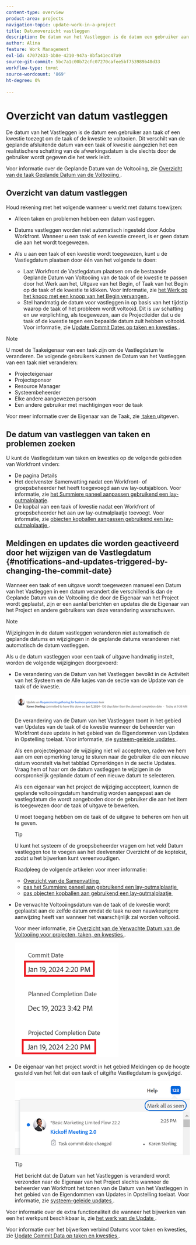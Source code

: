```yaml
---
content-type: overview
product-area: projects
navigation-topic: update-work-in-a-project
title: Datumoverzicht vastleggen
description: De datum van het Vastleggen is de datum een gebruiker aan taak of een kwestie toezegt om de taak of de kwestie te voltooien. Dit is anders dan de geplande voltooiingsdatum, omdat het een realistischere schatting is van de voltooiingsdatum die wordt gegeven door de gebruiker die rechtstreeks met het werk is belast.
author: Alina
feature: Work Management
exl-id: 47072433-bb8e-4210-947a-8bfa41ec47a9
source-git-commit: 5bc7a1c00b72cfc07270cafee5bf753989b48d33
workflow-type: tm+mt
source-wordcount: '869'
ht-degree: 0%

---
```


# Overzicht van datum vastleggen

<!--Audited: 05/2025-->

<!-- <span class="preview">The highlighted information on this page refers to functionality not yet generally available. It is available only in the Preview environment for all customers, or in the Production environment for customers who enabled fast releases.</span>

<span class="preview">For information about fast releases, see [Enable or disable fast releases for your organization](/help/quicksilver/administration-and-setup/set-up-workfront/configure-system-defaults/enable-fast-release-process.md).</span>

<span class="preview">For information about the current release, see [Third Quarter 2024 release overview](/help/quicksilver/product-announcements/product-releases/24-q3-release-activity/24-q3-release-overview.md).</span>-->

De datum van het Vastleggen is de datum een gebruiker aan taak of een kwestie toezegt om de taak of de kwestie te voltooien. Dit verschilt van de geplande afsluitende datum van een taak of kwestie aangezien het een realistischere schatting van de afwerkingsdatum is die slechts door de gebruiker wordt gegeven die het werk leidt.

Voor informatie over de Geplande Datum van de Voltooiing, zie [&#x200B; Overzicht van de taak Geplande Datum van de Voltooiing &#x200B;](../../../manage-work/tasks/task-information/task-planned-completion-date.md).

## Overzicht van datum vastleggen

Houd rekening met het volgende wanneer u werkt met datums toewijzen:

* Alleen taken en problemen hebben een datum vastleggen.
* Datums vastleggen worden niet automatisch ingesteld door Adobe Workfront. Wanneer u een taak of een kwestie creeert, is er geen datum die aan het wordt toegewezen.
* Als u aan een taak of een kwestie wordt toegewezen, kunt u de Vastlegdatum plaatsen door één van het volgende te doen:

   * Laat Workfront de Vastlegdatum plaatsen om de bestaande Geplande Datum van Voltooiing van de taak of de kwestie te passen door het Werk aan het, Uitgave van het Begin, of Taak van het Begin op de taak of de kwestie te klikken. Voor informatie, zie [&#x200B; het Werk op het knoop met een knoop van het Begin vervangen &#x200B;](../../../people-teams-and-groups/create-and-manage-teams/work-on-it-button-to-start-button.md).
   * Stel handmatig de datum voor vastleggen in op basis van het tijdstip waarop de taak of het probleem wordt voltooid. Dit is uw schatting en uw verplichting, als toegewezen, aan de Projectleider dat u de taak of de kwestie tegen een bepaalde datum zult hebben voltooid. Voor informatie, zie [&#x200B; Update Commit Dates op taken en kwesties &#x200B;](/help/quicksilver/manage-work/projects/updating-work-in-a-project/update-commit-date-on-tasks-and-issues.md).

>[!NOTE]
>
>U moet de Taakeigenaar van een taak zijn om de Vastlegdatum te veranderen. De volgende gebruikers kunnen de Datum van het Vastleggen van een taak niet veranderen:
>
>* Projecteigenaar
>* Projectsponsor
>* Resource Manager
>* Systeembeheerder
>* Elke andere aangewezen persoon
>* Een andere gebruiker met machtigingen voor de taak
>
>Voor meer informatie over de Eigenaar van de Taak, zie [&#x200B; taken &#x200B;](../../../manage-work/tasks/manage-tasks/edit-tasks.md) uitgeven.

## De datum van vastleggen van taken en problemen zoeken

U kunt de Vastlegdatum van taken en kwesties op de volgende gebieden van Workfront vinden:

* De pagina Details
* Het deelvenster Samenvatting nadat een Workfront- of groepsbeheerder het heeft toegevoegd aan uw lay-outsjabloon. Voor informatie, zie [&#x200B; het Summiere paneel aanpassen gebruikend een lay-outmalplaatje &#x200B;](/help/quicksilver/administration-and-setup/customize-workfront/use-layout-templates/customize-home-summary-layout-template.md).
* De kopbal van een taak of kwestie nadat een Workfront of groepsbeheerder het aan uw lay-outmalplaatje toevoegt. Voor informatie, zie [&#x200B; objecten kopballen aanpassen gebruikend een lay-outmalplaatje &#x200B;](/help/quicksilver/administration-and-setup/customize-workfront/use-layout-templates/customize-object-headers.md).

## Meldingen en updates die worden geactiveerd door het wijzigen van de Vastlegdatum {#notifications-and-updates-triggered-by-changing-the-commit-date}

Wanneer een taak of een uitgave wordt toegewezen manueel een Datum van het Vastleggen in een datum verandert die verschillend is dan de Geplande Datum van de Voltooiing die door de Eigenaar van het Project wordt geplaatst, zijn er een aantal berichten en updates die de Eigenaar van het Project en andere gebruikers van deze verandering waarschuwen.

>[!NOTE]
>
>Wijzigingen in de datum vastleggen veranderen niet automatisch de geplande datums en wijzigingen in de geplande datums veranderen niet automatisch de datum vastleggen.

Als u de datum vastleggen voor een taak of uitgave handmatig instelt, worden de volgende wijzigingen doorgevoerd:

* De verandering van de Datum van het Vastleggen bevolkt in de Activiteit van het Systeem en de Alle lusjes van de sectie van de Update van de taak of de kwestie.

  ![&#x200B; verbind het bericht van de datumverandering &#x200B;](assets/project-owner-notification-update-stream-that-commit-date-affects-project-timeline.png)

  De verandering van de Datum van het Vastleggen toont in het gebied van Updates van de taak of de kwestie wanneer de beheerder van Workfront deze update in het gebied van de Eigendommen van Updates in Opstelling toelaat. Voor informatie, zie [&#x200B; systeem-geleide updates &#x200B;](../../../administration-and-setup/set-up-workfront/system-tracked-update-feeds/system-tracked-update-feeds.md).

  Als een projecteigenaar de wijziging niet wil accepteren, raden we hem aan om een opmerking terug te sturen naar de gebruiker die een nieuwe datum voorstelt via het tabblad Opmerkingen in de sectie Updates. Vraag hem of haar om de datum vastleggen te wijzigen in de oorspronkelijk geplande datum of een nieuwe datum te selecteren.

  Als een eigenaar van het project de wijziging accepteert, kunnen de geplande voltooiingsdatum handmatig worden aangepast aan de vastlegdatum die wordt aangeboden door de gebruiker die aan het item is toegewezen door de taak of uitgave te bewerken.

  U moet toegang hebben om de taak of de uitgave te beheren om hen uit te geven.

  >[!TIP]
  >
  >U kunt het systeem of de groepsbeheerder vragen om het veld Datum vastleggen toe te voegen aan het deelvenster Overzicht of de koptekst, zodat u het bijwerken kunt vereenvoudigen.
  >
  >Raadpleeg de volgende artikelen voor meer informatie:
  >
  >* [&#x200B; Overzicht van de Samenvatting &#x200B;](/help/quicksilver/workfront-basics/the-new-workfront-experience/summary-overview.md)
  >* [&#x200B; pas het Summiere paneel aan gebruikend een lay-outmalplaatje &#x200B;](/help/quicksilver/administration-and-setup/customize-workfront/use-layout-templates/customize-home-summary-layout-template.md)
  >* [&#x200B; pas objecten kopballen aan gebruikend een lay-outmalplaatje &#x200B;](/help/quicksilver/administration-and-setup/customize-workfront/use-layout-templates/customize-object-headers.md)

<!--this is no longer possible: 
>[!NOTE]
>
>If you want to see how the timeline of the project is affected by accepting to change the Planned Completion Date of the task, click **Project Timeline**. This opens the task list where you can evaluate the date changes and the project timeline.
>
>
>![](assets/project-owner-notification-update-stream-that-commit-date-affects-project-timeline-highlighted-nwe-350x139.png)  >
>
-->


* De verwachte Voltooiingsdatum van de taak of de kwestie wordt geplaatst aan de zelfde datum omdat de taak nu een nauwkeurigere aanwijzing heeft van wanneer het waarschijnlijk zal worden voltooid.

  Voor meer informatie, zie [&#x200B; Overzicht van de Verwachte Datum van de Voltooiing voor projecten, taken, en kwesties &#x200B;](../../../manage-work/projects/planning-a-project/project-projected-completion-date.md).

  ![](assets/task-projected-completion-date-in-details-highlighted-nwe-350x230.png)

* De eigenaar van het project wordt in het gebied Meldingen op de hoogte gesteld van het feit dat een taak of uitgifte Vastlegdatum is gewijzigd.

  ![&#x200B; verbind het bericht van de datumverandering &#x200B;](assets/in-product-notification-commit-date-changed-nwe-350x149.png)

  <!--
  <p data-mc-conditions="QuicksilverOrClassic.Draft mode">(NOTE: the tip below is actually wrong and the updates feeds should not control this setting, but at this time it does, according to this issue in Hub: https://hub.workfront.com/issue/61e1aa5e0002a186fdd0a73a10db0fc3/updates?email-source=comm</p>
  -->

  >[!TIP]
  >
  >Het bericht dat de Datum van het Vastleggen is veranderd wordt verzonden naar de Eigenaar van het Project slechts wanneer de beheerder van Workfront het tonen van de Datum van het Vastleggen in het gebied van de Eigendommen van Updates in Opstelling toelaat. Voor informatie, zie [&#x200B; systeem-geleide updates &#x200B;](../../../administration-and-setup/set-up-workfront/system-tracked-update-feeds/system-tracked-update-feeds.md).

Voor informatie over de extra functionaliteit die wanneer het bijwerken van een het werkpunt beschikbaar is, zie [&#x200B; het werk van de Update &#x200B;](../../../workfront-basics/updating-work-items-and-viewing-updates/update-work.md).

Voor informatie over het bijwerken verbind Datums voor taken en kwesties, zie [&#x200B; Update Commit Data op taken en kwesties &#x200B;](../../../manage-work/projects/updating-work-in-a-project/update-commit-date-on-tasks-and-issues.md).

<!--
<div data-mc-conditions="QuicksilverOrClassic.Draft mode">
<h2>Update Commit Dates on tasks and issues</h2>
<p>(NOTE: moved to its own article) </p>
<p>Updating the Commit Date is identical for tasks and issues.</p>
<ol>
<li value="1"> <p>Go to a task or issue that you are assigned to as the <strong>Task Owner</strong>.</p> <p>For more information about finding out who the Task Owner for an issue or task is, see the section <a href="../../../manage-work/tasks/manage-tasks/edit-tasks.md#assignments" class="MCXref xref">Edit tasks</a> in the article <a href="../../../manage-work/tasks/manage-tasks/edit-tasks.md" class="MCXref xref">Edit tasks</a>.</p> </li>
<li value="2"> <p>Click Work on it in the task or issue header</p> <p>Or</p> <p>Click <strong>Start Task</strong> or <strong>Start Issue</strong> if the Work on it button has been customized in your environment to indicate that you are now working on the work item. </p> <p>At this time, the Commit Date and the Planned Completion Date of the task or issue are the same.</p> </li>
<li value="3"> <p data-mc-conditions="QuicksilverOrClassic.Quicksilver">(Optional) If you clicked Start Task or Start Issue, click <strong>Undo</strong> in the lower-left corner of the screen. The Commit Date is removed. </p> <p>For information about replacing the Work On It button with a Start button, see <span href="../../../people-teams-and-groups/create-and-manage-teams/work-on-it-button-to-start-button.md"><a href="../../../people-teams-and-groups/create-and-manage-teams/work-on-it-button-to-start-button.md" class="MCXref xref">Replace the Work On It button with a Start button</a></span>.</p> <note type="tip">
The option to undo your selection to start your work is not available when you click
<span style="font-weight: bold;" data-mc-conditions="QuicksilverOrClassic.Quicksilver">Work on it</span>.
</note> </li>
<li value="4"> <p> Expand the <strong>This will be done by</strong> date picker, and select a new Commit Date.</p>
<div>
<div data-mc-conditions="QuicksilverOrClassic.Quicksilver">
<p>Click <strong>Updates</strong> in the left panel, then click the <strong>Start a new update</strong>><strong>Commit Date</strong></p>
<p>Or</p>
<p>Click <strong>Task Details</strong> or <strong>Issue Details</strong> in the left panel, then double click <strong>Commit Date</strong> and select a new date from calendar. </p>
</div>
<p>The Commit Date and the Planned Completion date are no longer the same.</p>
<p>Instead, the Commit Date and the Projected Completion Date of the task or issue become the same.</p>
<p>The changes are saved automatically.</p>
<p>The Project Owner is notified that you have suggested a new Commit Date for the task or issue and can, at this time, update the Planned Completion Date of the task or issue to match the Commit Date you suggested. For information about the notifications and updates that are triggered by this change, see the section <a href="#notifications-and-updates-triggered-by-changing-the-commit-date" class="MCXref xref">Notifications and updates triggered by changing the Commit Date</a> in this article.</p>
</div> </li>
</ol>
</div>
-->
